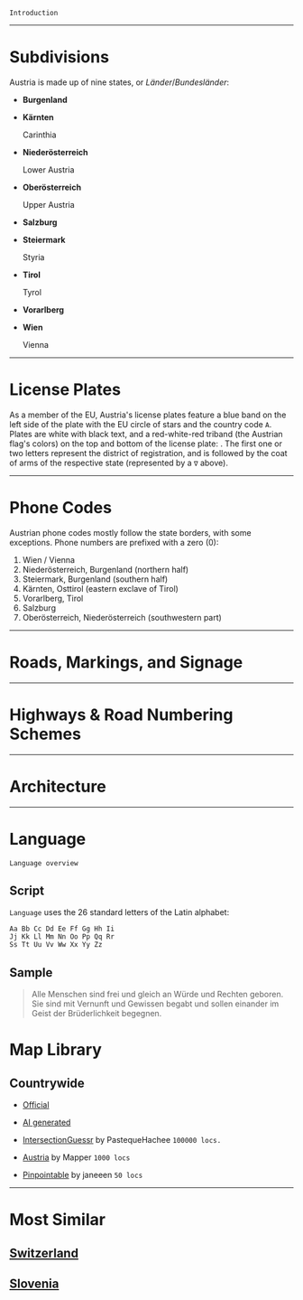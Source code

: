 `Introduction`

---

# Subdivisions

Austria is made up of nine states, or _Länder_/_Bundesländer_:

- **Burgenland**

- **Kärnten**

  Carinthia

- **Niederösterreich**

  Lower Austria

- **Oberösterreich**

  Upper Austria

- **Salzburg**

- **Steiermark**

  Styria

- **Tirol**

  Tyrol

- **Vorarlberg**

- **Wien**

  Vienna

<CountryMap code="AUT" scale="4500" />

---

# License Plates

As a member of the EU, Austria's license plates feature a blue band on the left side of the plate with the EU circle of stars and the country code `A`. Plates are white with black text, and a red-white-red triband (the Austrian flag's colors) on the top and bottom of the license plate: <LicensePlate style="eu" code="A" format="AB ∇ 12CD" borderColor="red" borderStyle="double"/>. The first one or two letters represent the district of registration, and is followed by the coat of arms of the respective state (represented by a `∇` above).

---

# Phone Codes

Austrian phone codes mostly follow the state borders, with some exceptions. Phone numbers are prefixed with a zero (0):

1. Wien / Vienna
2. Niederösterreich, Burgenland (northern half)
3. Steiermark, Burgenland (southern half)
4. Kärnten, Osttirol (eastern exclave of Tirol)
5. Vorarlberg, Tirol
6. Salzburg
7. Oberösterreich, Niederösterreich (southwestern part)

---

# Roads, Markings, and Signage

---

# Highways & Road Numbering Schemes

---

# Architecture

---

# Language

`Language overview`

## Script

`Language` uses the 26 standard letters of the Latin alphabet:

```
Aa Bb Cc Dd Ee Ff Gg Hh Ii
Jj Kk Ll Mm Nn Oo Pp Qq Rr
Ss Tt Uu Vv Ww Xx Yy Zz
```

## Sample

> Alle Menschen sind frei und gleich an Würde und Rechten geboren. Sie sind mit Vernunft und Gewissen begabt und sollen einander im Geist der Brüderlichkeit begegnen.

# Map Library

## Countrywide

- [Official](https://www.geoguessr.com/maps/austria)

- [AI generated](https://www.geoguessr.com/maps/6252ffe1e836fbcc3dee57b9)

- [IntersectionGuessr](https://www.geoguessr.com/maps/6294a76cf6507e6b8d920280) by PastequeHachee `100000 locs.`

- [Austria](https://www.geoguessr.com/maps/5b468099a6fd96096470f2b6) by Mapper `1000 locs`

- [Pinpointable](https://www.geoguessr.com/maps/602b110f701dda0001ac4923) by janeeen `50 locs`

---

# Most Similar

## [Switzerland](/countries/CHE)

## [Slovenia](/countries/SVN)
